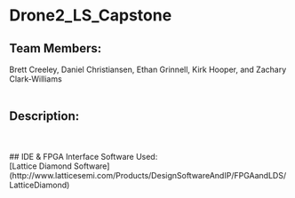 # Drone2_LS_Capstone
## Team Members: 
Brett Creeley, Daniel Christiansen, Ethan Grinnell, Kirk Hooper, and Zachary Clark-Williams<br>
<br>
## Description:<br>
<br>
<br>
## IDE & FPGA Interface Software Used: <br>
[Lattice Diamond Software](http://www.latticesemi.com/Products/DesignSoftwareAndIP/FPGAandLDS/LatticeDiamond) <br>
<br>
